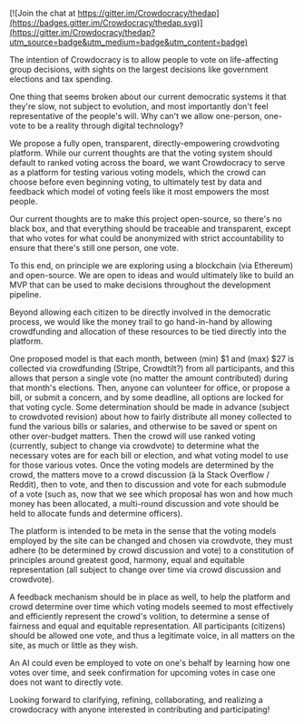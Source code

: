 [![Join the chat at https://gitter.im/Crowdocracy/thedap](https://badges.gitter.im/Crowdocracy/thedap.svg)](https://gitter.im/Crowdocracy/thedap?utm_source=badge&utm_medium=badge&utm_content=badge)

The intention of Crowdocracy is to allow people to vote on life-affecting group decisions, with sights on the largest decisions like government elections and tax spending.

One thing that seems broken about our current democratic systems it that they're slow, not subject to evolution, and most importantly don't feel representative of the people's will. Why can't we allow one-person, one-vote to be a reality through digital technology?

We propose a fully open, transparent, directly-empowering crowdvoting platform. While our current thoughts are that the voting system should default to ranked voting across the board, we want Crowdocracy to serve as a platform for testing various voting models, which the crowd can choose before even beginning voting, to ultimately test by data and feedback which model of voting feels like it most empowers the most people.

Our current thoughts are to make this project open-source, so there's no black box, and that everything should be traceable and transparent, except that who votes for what could be anonymized with strict accountability to ensure that there's still one person, one vote.

To this end, on principle we are exploring using a blockchain (via Ethereum) and open-source. We are open to ideas and would ultimately like to build an MVP that can be used to make decisions throughout the development pipeline.

Beyond allowing each citizen to be directly involved in the democratic process, we would like the money trail to go hand-in-hand by allowing crowdfunding and allocation of these resources to be tied directly into the platform.

One proposed model is that each month, between (min) $1 and (max) $27 is collected via crowdfunding (Stripe, Crowdtilt?) from all participants, and this allows that person a single vote (no matter the amount contributed) during that month's elections. Then, anyone can volunteer for office, or propose a bill, or submit a concern, and by some deadline, all options are locked for that voting cycle. Some determination should be made in advance (subject to crowdvoted revision) about how to fairly distribute all money collected to fund the various bills or salaries, and otherwise to be saved or spent on other over-budget matters. Then the crowd will use ranked voting (currently, subject to change via crowdvote) to determine what the necessary votes are for each bill or election, and what voting model to use for those various votes. Once the voting models are determined by the crowd, the matters move to a crowd discussion (à la Stack Overflow / Reddit), then to vote, and then to discussion and vote for each submodule of a vote (such as, now that we see which proposal has won and how much money has been allocated, a multi-round discussion and vote should be held to allocate funds and determine officers).

The platform is intended to be meta in the sense that the voting models employed by the site can be changed and chosen via crowdvote, they must adhere (to be determined by crowd discussion and vote) to a constitution of principles around greatest good, harmony, equal and equitable representation (all subject to change over time via crowd discussion and crowdvote).

A feedback mechanism should be in place as well, to help the platform and crowd determine over time which voting models seemed to most effectively and efficiently represent the crowd's volition, to determine a sense of fairness and equal and equitable representation. All participants (citizens) should be allowed one vote, and thus a legitimate voice, in all matters on the site, as much or little as they wish.

An AI could even be employed to vote on one's behalf by learning how one votes over time, and seek confirmation for upcoming votes in case one does not want to directly vote.

Looking forward to clarifying, refining, collaborating, and realizing a crowdocracy with anyone interested in contributing and participating!
